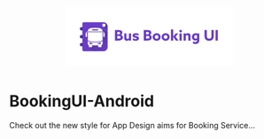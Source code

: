 <h1 align=center>
<img src="logo/horizontal.png" width=60%>
</h1>

# BookingUI-Android
Check out the new style for App Design aims for Booking Service...

